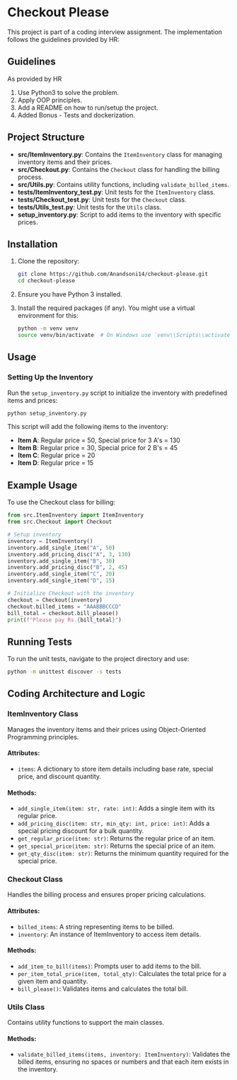 # Checkout Please

This project is part of a coding interview assignment. The implementation follows the guidelines provided by HR:

## Guidelines
As provided by HR

1. Use Python3 to solve the problem.
2. Apply OOP principles.
3. Add a README on how to run/setup the project.
4. Added Bonus - Tests and dockerization.

## Project Structure

- **src/ItemInventory.py**: Contains the `ItemInventory` class for managing inventory items and their prices.
- **src/Checkout.py**: Contains the `Checkout` class for handling the billing process.
- **src/Utils.py**: Contains utility functions, including `validate_billed_items`.
- **tests/ItemInventory_test.py**: Unit tests for the `ItemInventory` class.
- **tests/Checkout_test.py**: Unit tests for the `Checkout` class.
- **tests/Utils_test.py**: Unit tests for the `Utils` class.
- **setup_inventory.py**: Script to add items to the inventory with specific prices.

## Installation

1. Clone the repository:
    ```bash
    git clone https://github.com/Anandsoni14/checkout-please.git
    cd checkout-please
    ```

2. Ensure you have Python 3 installed.

3. Install the required packages (if any). You might use a virtual environment for this:
    ```bash
    python -m venv venv
    source venv/bin/activate  # On Windows use `venv\\Scripts\\activate`
    ```

## Usage

### Setting Up the Inventory

Run the `setup_inventory.py` script to initialize the inventory with predefined items and prices:

```bash
python setup_inventory.py
```

This script will add the following items to the inventory:

* **Item A**: Regular price = 50, Special price for 3 A's = 130
* **Item B**: Regular price = 30, Special price for 2 B's = 45
* **Item C**: Regular price = 20
* **Item D**: Regular price = 15

## Example Usage

To use the Checkout class for billing:

```python
from src.ItemInventory import ItemInventory
from src.Checkout import Checkout

# Setup inventory
inventory = ItemInventory()
inventory.add_single_item("A", 50)
inventory.add_pricing_disc("A", 3, 130)
inventory.add_single_item("B", 30)
inventory.add_pricing_disc("B", 2, 45)
inventory.add_single_item("C", 20)
inventory.add_single_item("D", 15)

# Initialize Checkout with the inventory
checkout = Checkout(inventory)
checkout.billed_items = "AAABBBCCCD"
bill_total = checkout.bill_please()
print(f"Please pay Rs.{bill_total}")
```

## Running Tests

To run the unit tests, navigate to the project directory and use:

```bash
python -m unittest discover -s tests
```

## Coding Architecture and Logic

### ItemInventory Class

Manages the inventory items and their prices using Object-Oriented Programming principles.

#### Attributes:

* `items`: A dictionary to store item details including base rate, special price, and discount quantity.

#### Methods:

* `add_single_item(item: str, rate: int)`: Adds a single item with its regular price.
* `add_pricing_disc(item: str, min_qty: int, price: int)`: Adds a special pricing discount for a bulk quantity.
* `get_regular_price(item: str)`: Returns the regular price of an item.
* `get_special_price(item: str)`: Returns the special price of an item.
* `get_qty_disc(item: str)`: Returns the minimum quantity required for the special price.

### Checkout Class

Handles the billing process and ensures proper pricing calculations.

#### Attributes:

* `billed_items`: A string representing items to be billed.
* `inventory`: An instance of ItemInventory to access item details.

#### Methods:

* `add_item_to_bill(items)`: Prompts user to add items to the bill.
* `per_item_total_price(item, total_qty)`: Calculates the total price for a given item and quantity.
* `bill_please()`: Validates items and calculates the total bill.

### Utils Class

Contains utility functions to support the main classes.

#### Methods:

* `validate_billed_items(items, inventory: ItemInventory)`: Validates the billed items, ensuring no spaces or numbers
  and that each item exists in the inventory.

